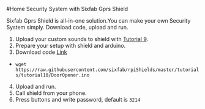 #Home Security System with Sixfab Gprs Shield

Sixfab Gprs Shield is all-in-one solution.You can make your own Security System simply. Download code, upload and run.

1. Upload your custom sounds to shield with [Tutorial 9](https://github.com/sixfab/rpiShields/edit/master/tutorials/tutorial9). 
2. Prepare your setup with shield and arduino.
3. Download code [Link](https://raw.githubusercontent.com/sixfab/rpiShields/master/tutorials/tutorial10/DoorOpener.ino)
  - `wget https://raw.githubusercontent.com/sixfab/rpiShields/master/tutorials/tutorial10/DoorOpener.ino`
4. Upload and run.
5. Call shield from your phone.
6. Press buttons and write password, default is `3214`
